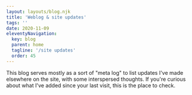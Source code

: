 ```yaml
---
layout: layouts/blog.njk
title: 'Weblog & site updates' 
tags: ''
date: 2020-11-09
eleventyNavigation:
  key: blog
  parent: home
  tagline: '/site updates'
  order: 45
---
```

This blog serves mostly as a sort of "meta log" to list updates I've made elsewhere on the site, with some interspersed thoughts. If you're curious about what I've added since your last visit, this is the place to check.
